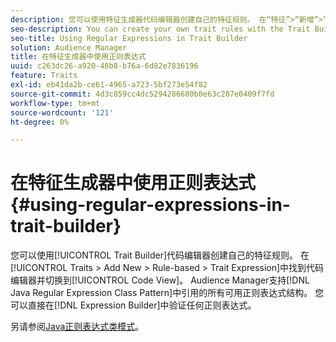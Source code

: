 ```yaml
---
description: 您可以使用特征生成器代码编辑器创建自己的特征规则。 在“特征”>“新增”>“基于规则”>“特征表达式”中找到代码编辑器，然后切换到“代码视图”。 Audience Manager支持Java正则表达式类模式中引用的所有可用正则表达式结构。 您可以直接在表达式生成器中验证任何正则表达式。
seo-description: You can create your own trait rules with the Trait Builder code editor. Find the code editor in Traits > Add New > Rule-based > Trait Expression and switch to Code View. Audience Manager supports all the available regular expression constructs referenced in the Java Regular Expression Class Pattern. You can validate any of the regular expressions directly in the Expression Builder.
seo-title: Using Regular Expressions in Trait Builder
solution: Audience Manager
title: 在特征生成器中使用正则表达式
uuid: c263dc26-a920-48b8-b76a-6d82e7836196
feature: Traits
exl-id: eb41da2b-ce61-4965-a723-5bf273e54f82
source-git-commit: 4d3c859cc4dc5294286680b0e63c287e0409f7fd
workflow-type: tm+mt
source-wordcount: '121'
ht-degree: 0%

---
```


# 在特征生成器中使用正则表达式 {#using-regular-expressions-in-trait-builder}

您可以使用[!UICONTROL Trait Builder]代码编辑器创建自己的特征规则。 在[!UICONTROL Traits > Add New > Rule-based > Trait Expression]中找到代码编辑器并切换到[!UICONTROL Code View]。 Audience Manager支持[!DNL Java Regular Expression Class Pattern]中引用的所有可用正则表达式结构。 您可以直接在[!DNL Expression Builder]中验证任何正则表达式。

另请参阅[Java正则表达式类模式](https://docs.oracle.com/javase/7/docs/api/java/util/regex/Pattern.html)。
